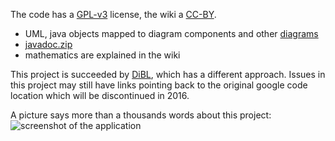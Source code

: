 The code has a [GPL-v3](http://www.gnu.org/licenses/gpl.html) license, 
the wiki a [CC-BY](http://creativecommons.org/licenses/by/3.0/).

* UML, java objects mapped to diagram components and other [diagrams](https://cdn.rawgit.com/jo-pol/bobbinwork/master/doc/index.html)
* [javadoc.zip](http://web.archive.org/*/https://bobbinwork.googlecode.com/svn/generated/javadoc.zip)
* mathematics are explained in the wiki

This project is succeeded by [DiBL](https://github.com/jo-pol/DiBL/wiki), which has a different approach. 
Issues in this project may still have links pointing back to the original google code location 
which will be discontinued in 2016. 

A picture says more than a thousands words about this project:  
![screenshot of the application](https://raw.githubusercontent.com/wiki/jo-pol/bobbinwork/images/screenshot.png)
